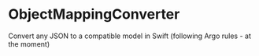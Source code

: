 # ObjectMappingConverter
Convert any JSON to a compatible model in Swift (following Argo rules - at the moment)
